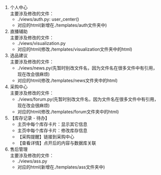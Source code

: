 1. 个人中心  
主要涉及修改的文件：  
    - ./views/auth.py: user_center()
    - 对应的html(新增在./templates/auth文件夹中)
2. 直播辅助  
主要涉及修改的文件： 
    - ./views/visualization.py
    - 对应的html(修改./templates/visualization文件夹中的html)
3. 选品建议  
主要涉及修改的文件： 
    - ./views/news.py(先暂时别改文件名，因为文件名在很多文件中有引用，现在改会很麻烦)
    - 对应的html(修改./templates/news文件夹中的html)
4. 采购中心  
主要涉及修改的文件： 
    - ./views/forum.py(先暂时别改文件名，因为文件名在很多文件中有引用，现在改会很麻烦)
    - 对应的html(修改./templates/forum文件夹中的html)
5. 【库存记录 - 待办】  
    - 主页中每个库存卡片：显示其它信息
    - 主页中每个库存卡片：修改库存信息
    - 【采购提醒】链接到采购中心
    - 【查看详情】点开后的内容与数据库关联
6. 售后管理  
主要涉及修改的文件： 
    - ./views/ass.py
    - 对应的html(新增在./templates/ass文件夹中)